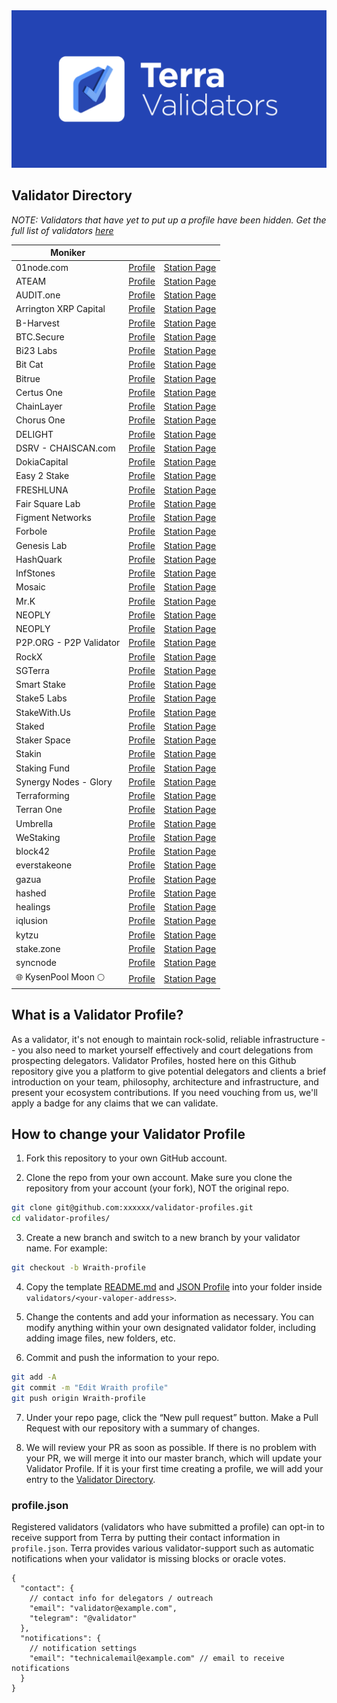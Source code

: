 <img src="img/banner_bg.png" />

## Validator Directory

_NOTE: Validators that have yet to put up a profile have been hidden. Get the full list of validators [here](https://station.terra.money/staking)_

<table>
  <thead>
    <tr>
      <th>Moniker</th>
      <th></th>
      <th></th>
    </tr>
  </thead>
  <tbody>

  <tr>
    <td>01node.com</td>
    <td><a href="./validators/terravaloper1khfcg09plqw84jxy5e7fj6ag4s2r9wqsgm7k94/README.md">Profile</a></td>
    <td><a href="https://station.terra.money/validator/terravaloper1khfcg09plqw84jxy5e7fj6ag4s2r9wqsgm7k94">Station Page</a></td>
  </tr>

  <tr>
    <td>ATEAM</td>
    <td><a href="./validators/terravaloper1tusfpgvjrplqg2fm7wacy4slzjmnzswcfufuvp/README.md">Profile</a></td>
    <td><a href="https://station.terra.money/validator/terravaloper1tusfpgvjrplqg2fm7wacy4slzjmnzswcfufuvp">Station Page</a></td>
  </tr>

  <tr>
    <td>AUDIT.one</td>
    <td><a href="./validators/terravaloper1n7pkcal0jkp0ac9r338qp9cm5x6cakfnremtnt/README.md">Profile</a></td>
    <td><a href="https://station.terra.money/validator/terravaloper1n7pkcal0jkp0ac9r338qp9cm5x6cakfnremtnt">Station Page</a></td>
  </tr>

  <tr>
    <td>Arrington XRP Capital</td>
    <td><a href="./validators/terravaloper1c6gve6zhye5690563wxmvns7mugz6plu4aj7d3/README.md">Profile</a></td>
    <td><a href="https://station.terra.money/validator/terravaloper1c6gve6zhye5690563wxmvns7mugz6plu4aj7d3">Station Page</a></td>
  </tr>

  <tr>
    <td>B-Harvest</td>
    <td><a href="./validators/terravaloper15zcjduavxc5mkp8qcqs9eyhwlqwdlrzy6jln3m/README.md">Profile</a></td>
    <td><a href="https://station.terra.money/validator/terravaloper15zcjduavxc5mkp8qcqs9eyhwlqwdlrzy6jln3m">Station Page</a></td>
  </tr>

  <tr>
    <td>BTC.Secure</td>
    <td><a href="./validators/terravaloper1ya23p5cxtxwcfdrq4dmd2h0p5nc0vcl96yhjra/README.md">Profile</a></td>
    <td><a href="https://station.terra.money/validator/terravaloper1ya23p5cxtxwcfdrq4dmd2h0p5nc0vcl96yhjra">Station Page</a></td>
  </tr>

  <tr>
    <td>Bi23 Labs</td>
    <td><a href="./validators/terravaloper1jsdfyz8uhw2nd7cl45709w40r268phmvxam8eh/README.md">Profile</a></td>
    <td><a href="https://station.terra.money/validator/terravaloper1jsdfyz8uhw2nd7cl45709w40r268phmvxam8eh">Station Page</a></td>
  </tr>

  <tr>
    <td>Bit Cat</td>
    <td><a href="./validators/terravaloper1k4ef8m95t7eq522evmmuzvfkpla04pezmu4j7k/README.md">Profile</a></td>
    <td><a href="https://station.terra.money/validator/terravaloper1k4ef8m95t7eq522evmmuzvfkpla04pezmu4j7k">Station Page</a></td>
  </tr>

  <tr>
    <td>Bitrue</td>
    <td><a href="./validators/terravaloper1kl9alpr77qfjze4quf62ycngg6fkka0ttcl8nf/README.md">Profile</a></td>
    <td><a href="https://station.terra.money/validator/terravaloper1kl9alpr77qfjze4quf62ycngg6fkka0ttcl8nf">Station Page</a></td>
  </tr>

  <tr>
    <td>Certus One</td>
    <td><a href="./validators/terravaloper1kprce6kc08a6l03gzzh99hfpazfjeczfpzkkau/README.md">Profile</a></td>
    <td><a href="https://station.terra.money/validator/terravaloper1kprce6kc08a6l03gzzh99hfpazfjeczfpzkkau">Station Page</a></td>
  </tr>

  <tr>
    <td>ChainLayer</td>
    <td><a href="./validators/terravaloper1kgddca7qj96z0qcxr2c45z73cfl0c75paknc5e/README.md">Profile</a></td>
    <td><a href="https://station.terra.money/validator/terravaloper1kgddca7qj96z0qcxr2c45z73cfl0c75paknc5e">Station Page</a></td>
  </tr>

  <tr>
    <td>Chorus One</td>
    <td><a href="./validators/terravaloper15urq2dtp9qce4fyc85m6upwm9xul30496sgk37/README.md">Profile</a></td>
    <td><a href="https://station.terra.money/validator/terravaloper15urq2dtp9qce4fyc85m6upwm9xul30496sgk37">Station Page</a></td>
  </tr>

  <tr>
    <td>DELIGHT</td>
    <td><a href="./validators/terravaloper1fjuvyccn8hfmn5r7wc2t3kwqy09zzp6tyjcf50/README.md">Profile</a></td>
    <td><a href="https://station.terra.money/validator/terravaloper1fjuvyccn8hfmn5r7wc2t3kwqy09zzp6tyjcf50">Station Page</a></td>
  </tr>

  <tr>
    <td>DSRV - CHAISCAN.com</td>
    <td><a href="./validators/terravaloper175hhkyxmkp8hf2zrzka7cnn7lk6mudtv4uuu64/README.md">Profile</a></td>
    <td><a href="https://station.terra.money/validator/terravaloper175hhkyxmkp8hf2zrzka7cnn7lk6mudtv4uuu64">Station Page</a></td>
  </tr>

  <tr>
    <td>DokiaCapital</td>
    <td><a href="./validators/terravaloper1v5hrqlv8dqgzvy0pwzqzg0gxy899rm4kdur03x/README.md">Profile</a></td>
    <td><a href="https://station.terra.money/validator/terravaloper1v5hrqlv8dqgzvy0pwzqzg0gxy899rm4kdur03x">Station Page</a></td>
  </tr>

  <tr>
    <td>Easy 2 Stake</td>
    <td><a href="./validators/terravaloper1d0vfj9zvxfgcm4yt4ze4u35mvhj57eg2ku2ekv/README.md">Profile</a></td>
    <td><a href="https://station.terra.money/validator/terravaloper1d0vfj9zvxfgcm4yt4ze4u35mvhj57eg2ku2ekv">Station Page</a></td>
  </tr>

  <tr>
    <td>FRESHLUNA</td>
    <td><a href="./validators/terravaloper1audgfvmgt0js54p3s8kj3r40uwej6vy2tv6rrw/README.md">Profile</a></td>
    <td><a href="https://station.terra.money/validator/terravaloper1audgfvmgt0js54p3s8kj3r40uwej6vy2tv6rrw">Station Page</a></td>
  </tr>

  <tr>
    <td>Fair Square Lab</td>
    <td><a href="./validators/terravaloper1cac2mcf2eszn9ln3fx4heym6kd363zqfelxrmr/README.md">Profile</a></td>
    <td><a href="https://station.terra.money/validator/terravaloper1cac2mcf2eszn9ln3fx4heym6kd363zqfelxrmr">Station Page</a></td>
  </tr>

  <tr>
    <td>Figment Networks</td>
    <td><a href="./validators/terravaloper15cupwhpnxhgylxa8n4ufyvux05xu864jcv0tsw/README.md">Profile</a></td>
    <td><a href="https://station.terra.money/validator/terravaloper15cupwhpnxhgylxa8n4ufyvux05xu864jcv0tsw">Station Page</a></td>
  </tr>

  <tr>
    <td>Forbole</td>
    <td><a href="./validators/terravaloper1jkqr2vfg4krfd4zwmsf7elfj07cjuzss30ux8g/README.md">Profile</a></td>
    <td><a href="https://station.terra.money/validator/terravaloper1jkqr2vfg4krfd4zwmsf7elfj07cjuzss30ux8g">Station Page</a></td>
  </tr>

  <tr>
    <td>Genesis Lab</td>
    <td><a href="./validators/terravaloper1gh7wpfpsjrqnash5uc84z4njt95y9g5nh3uqzx/README.md">Profile</a></td>
    <td><a href="https://station.terra.money/validator/terravaloper1gh7wpfpsjrqnash5uc84z4njt95y9g5nh3uqzx">Station Page</a></td>
  </tr>

  <tr>
    <td>HashQuark</td>
    <td><a href="./validators/terravaloper13ww603e55suhavpuyjft3htxca6g4tldt92pgf/README.md">Profile</a></td>
    <td><a href="https://station.terra.money/validator/terravaloper13ww603e55suhavpuyjft3htxca6g4tldt92pgf">Station Page</a></td>
  </tr>

  <tr>
    <td>InfStones</td>
    <td><a href="./validators/terravaloper1u3gcqh4xqcdfkcu82nrk9u75x8vtvcz7xafgpy/README.md">Profile</a></td>
    <td><a href="https://station.terra.money/validator/terravaloper1u3gcqh4xqcdfkcu82nrk9u75x8vtvcz7xafgpy">Station Page</a></td>
  </tr>

  <tr>
    <td>Mosaic</td>
    <td><a href="./validators/terravaloper15s5d4lm0n75af9jxwawqzl73trnrypdslajxz4/README.md">Profile</a></td>
    <td><a href="https://station.terra.money/validator/terravaloper15s5d4lm0n75af9jxwawqzl73trnrypdslajxz4">Station Page</a></td>
  </tr>

  <tr>
    <td>Mr.K</td>
    <td><a href="./validators/terravaloper1dcrq2xwuhea9hm5xfuydjuwgz6gm7vdjz7e4uf/README.md">Profile</a></td>
    <td><a href="https://station.terra.money/validator/terravaloper1dcrq2xwuhea9hm5xfuydjuwgz6gm7vdjz7e4uf">Station Page</a></td>
  </tr>

  <tr>
    <td>NEOPLY</td>
    <td><a href="./validators/terravaloper103ra79dl2un2ltknhyz7crm5y29g4vhmycfwv9/README.md">Profile</a></td>
    <td><a href="https://station.terra.money/validator/terravaloper103ra79dl2un2ltknhyz7crm5y29g4vhmycfwv9">Station Page</a></td>
  </tr>

  <tr>
    <td>NEOPLY</td>
    <td><a href="./validators/terravaloper103ra79dl2un2ltknhyz7crm5y29g4vhmycfwv9/README.md">Profile</a></td>
    <td><a href="https://station.terra.money/validator/terravaloper103ra79dl2un2ltknhyz7crm5y29g4vhmycfwv9">Station Page</a></td>
  </tr>

  <tr>
    <td>P2P.ORG - P2P Validator</td>
    <td><a href="./validators/terravaloper144l7c3uph5a7h62xd8u5et3rqvj3dqtvvka2fu/README.md">Profile</a></td>
    <td><a href="https://station.terra.money/validator/terravaloper144l7c3uph5a7h62xd8u5et3rqvj3dqtvvka2fu">Station Page</a></td>
  </tr>

  <tr>
    <td>RockX</td>
    <td><a href="./validators/terravaloper1aw0znxtlq0wrayyz7wppz3qnw94hfrmnnrcxja/README.md">Profile</a></td>
    <td><a href="https://station.terra.money/validator/terravaloper1aw0znxtlq0wrayyz7wppz3qnw94hfrmnnrcxja">Station Page</a></td>
  </tr>

  <tr>
    <td>SGTerra</td>
    <td><a href="./validators/terravaloper16jsypha5lv6e3mc24veqzfw3rznfqu92d58yfg/README.md">Profile</a></td>
    <td><a href="https://station.terra.money/validator/terravaloper16jsypha5lv6e3mc24veqzfw3rznfqu92d58yfg">Station Page</a></td>
  </tr>

  <tr>
    <td>Smart Stake</td>
    <td><a href="./validators/terravaloper1alpf6snw2d76kkwjv3dp4l7pcl6cn9uyt0tcj9/README.md">Profile</a></td>
    <td><a href="https://station.terra.money/validator/terravaloper1alpf6snw2d76kkwjv3dp4l7pcl6cn9uyt0tcj9">Station Page</a></td>
  </tr>

  <tr>
    <td>Stake5 Labs</td>
    <td><a href="./validators/terravaloper1t0z9y2p26qzsh06f2l2kn2v8hqtkyd33s409ey/README.md">Profile</a></td>
    <td><a href="https://station.terra.money/validator/terravaloper1t0z9y2p26qzsh06f2l2kn2v8hqtkyd33s409ey">Station Page</a></td>
  </tr>

  <tr>
    <td>StakeWith.Us</td>
    <td><a href="./validators/terravaloper1c9ye54e3pzwm3e0zpdlel6pnavrj9qqvq89r3r/README.md">Profile</a></td>
    <td><a href="https://station.terra.money/validator/terravaloper1c9ye54e3pzwm3e0zpdlel6pnavrj9qqvq89r3r">Station Page</a></td>
  </tr>

  <tr>
    <td>Staked</td>
    <td><a href="./validators/terravaloper1h6rf7y2ar5vz64q8rchz5443s3tqnswrpf4846/README.md">Profile</a></td>
    <td><a href="https://station.terra.money/validator/terravaloper1h6rf7y2ar5vz64q8rchz5443s3tqnswrpf4846">Station Page</a></td>
  </tr>

  <tr>
    <td>Staker Space</td>
    <td><a href="./validators/terravaloper1pc0gs3n6803x7jqe9m7etegmyx29xw38aaf3u7/README.md">Profile</a></td>
    <td><a href="https://station.terra.money/validator/terravaloper1pc0gs3n6803x7jqe9m7etegmyx29xw38aaf3u7">Station Page</a></td>
  </tr>

  <tr>
    <td>Stakin</td>
    <td><a href="./validators/terravaloper1nwrksgv2vuadma8ygs8rhwffu2ygk4j24w2mku/README.md">Profile</a></td>
    <td><a href="https://station.terra.money/validator/terravaloper1nwrksgv2vuadma8ygs8rhwffu2ygk4j24w2mku">Station Page</a></td>
  </tr>

  <tr>
    <td>Staking Fund</td>
    <td><a href="./validators/terravaloper123gn6j23lmexu0qx5qhmgxgunmjcqsx8gmsyse/README.md">Profile</a></td>
    <td><a href="https://station.terra.money/validator/terravaloper123gn6j23lmexu0qx5qhmgxgunmjcqsx8gmsyse">Station Page</a></td>
  </tr>

  <tr>
    <td>Synergy Nodes - Glory</td>
    <td><a href="./validators/terravaloper12jpzzmwthrljcvm48adncspxtchazkl8vah7u4/README.md">Profile</a></td>
    <td><a href="https://station.terra.money/validator/terravaloper12jpzzmwthrljcvm48adncspxtchazkl8vah7u4">Station Page</a></td>
  </tr>

  <tr>
    <td>Terraforming</td>
    <td><a href="./validators/terravaloper1hg70rkal5d86fl57k0gc7de0rrk4klgs59r7jc/README.md">Profile</a></td>
    <td><a href="https://station.terra.money/validator/terravaloper1hg70rkal5d86fl57k0gc7de0rrk4klgs59r7jc">Station Page</a></td>
  </tr>

  <tr>
    <td>Terran One</td>
    <td><a href="./validators/terravaloper1krj7amhhagjnyg2tkkuh6l0550y733jnjnnlzy/README.md">Profile</a></td>
    <td><a href="https://station.terra.money/validator/terravaloper1krj7amhhagjnyg2tkkuh6l0550y733jnjnnlzy">Station Page</a></td>
  </tr>

  <tr>
    <td>Umbrella</td>
    <td><a href="./validators/terravaloper1uhjx34pfsxk9xh34yn8p2w4469uqdz067rqu5g/README.md">Profile</a></td>
    <td><a href="https://station.terra.money/validator/terravaloper1uhjx34pfsxk9xh34yn8p2w4469uqdz067rqu5g">Station Page</a></td>
  </tr>

  <tr>
    <td>WeStaking</td>
    <td><a href="./validators/terravaloper1ptyzewnns2kn37ewtmv6ppsvhdnmeapvgk6d65/README.md">Profile</a></td>
    <td><a href="https://station.terra.money/validator/terravaloper1ptyzewnns2kn37ewtmv6ppsvhdnmeapvgk6d65">Station Page</a></td>
  </tr>

  <tr>
    <td>block42</td>
    <td><a href="./validators/terravaloper16tc3c9u6yj5uuhru32pvs0pahfwraurpypz7vj/README.md">Profile</a></td>
    <td><a href="https://station.terra.money/validator/terravaloper16tc3c9u6yj5uuhru32pvs0pahfwraurpypz7vj">Station Page</a></td>
  </tr>

  <tr>
    <td>everstakeone</td>
    <td><a href="./validators/terravaloper13g7z3qq6f00qww3u4mpcs3xw5jhqwraswraapc/README.md">Profile</a></td>
    <td><a href="https://station.terra.money/validator/terravaloper13g7z3qq6f00qww3u4mpcs3xw5jhqwraswraapc">Station Page</a></td>
  </tr>

  <tr>
    <td>gazua</td>
    <td><a href="./validators/terravaloper1rf9xakxf97a49qa5svsf7yypjswzkutqfhnpn5/README.md">Profile</a></td>
    <td><a href="https://station.terra.money/validator/terravaloper1rf9xakxf97a49qa5svsf7yypjswzkutqfhnpn5">Station Page</a></td>
  </tr>

  <tr>
    <td>hashed</td>
    <td><a href="./validators/terravaloper1p54hc4yy2ajg67j645dn73w3378j6k05vmx9r9/README.md">Profile</a></td>
    <td><a href="https://station.terra.money/validator/terravaloper1p54hc4yy2ajg67j645dn73w3378j6k05vmx9r9">Station Page</a></td>
  </tr>

  <tr>
    <td>healings</td>
    <td><a href="./validators/terravaloper1yad8pjqp93gvwkxa2aa5mh4vctzfs37ekjxr4s/README.md">Profile</a></td>
    <td><a href="https://station.terra.money/validator/terravaloper1yad8pjqp93gvwkxa2aa5mh4vctzfs37ekjxr4s">Station Page</a></td>
  </tr>

  <tr>
    <td>iqlusion</td>
    <td><a href="./validators/terravaloper1grgelyng2v6v3t8z87wu3sxgt9m5s03x2mfyu7/README.md">Profile</a></td>
    <td><a href="https://station.terra.money/validator/terravaloper1grgelyng2v6v3t8z87wu3sxgt9m5s03x2mfyu7">Station Page</a></td>
  </tr>

  <tr>
    <td>kytzu</td>
    <td><a href="./validators/terravaloper1jyjg55hzsh0f4xymy0kuuan30pp4q75ruqmvyt/README.md">Profile</a></td>
    <td><a href="https://station.terra.money/validator/terravaloper1jyjg55hzsh0f4xymy0kuuan30pp4q75ruqmvyt">Station Page</a></td>
  </tr>

  <tr>
    <td>stake.zone</td>
    <td><a href="./validators/terravaloper18fk2ye6m5wnnfrarpwycunnw0ls8564zw37myg/README.md">Profile</a></td>
    <td><a href="https://station.terra.money/validator/terravaloper18fk2ye6m5wnnfrarpwycunnw0ls8564zw37myg">Station Page</a></td>
  </tr>

  <tr>
    <td>syncnode</td>
    <td><a href="./validators/terravaloper1sym8gyehrdsm03vdc44rg9sflg8zeuqwfzavhx/README.md">Profile</a></td>
    <td><a href="https://station.terra.money/validator/terravaloper1sym8gyehrdsm03vdc44rg9sflg8zeuqwfzavhx">Station Page</a></td>
  </tr>

  <tr>
    <td>🌐 KysenPool Moon 🌕</td>
    <td><a href="./validators/terravaloper1vqnhgc6d0jyggtytzqrnsc40r4zez6tx99382w/README.md">Profile</a></td>
    <td><a href="https://station.terra.money/validator/terravaloper1vqnhgc6d0jyggtytzqrnsc40r4zez6tx99382w">Station Page</a></td>
  </tr>

  </tbody>
</table>

## What is a Validator Profile?

As a validator, it's not enough to maintain rock-solid, reliable infrastructure -- you also need to market yourself effectively and court delegations from prospecting delegators. Validator Profiles, hosted here on this Github repository give you a platform to give potential delegators and clients a brief introduction on your team, philosophy, architecture and infrastructure, and present your ecosystem contributions. If you need vouching from us, we'll apply a badge for any claims that we can validate.

## How to change your Validator Profile

1. Fork this repository to your own GitHub account.

2. Clone the repo from your own account. Make sure you clone the repository from your account (your fork), NOT the original repo.

```sh
git clone git@github.com:xxxxxx/validator-profiles.git
cd validator-profiles/
```

3. Create a new branch and switch to a new branch by your validator name. For example:

```sh
git checkout -b Wraith-profile
```

4. Copy the template [README.md](./template/README.md) and [JSON Profile](./template/profile.json) into your folder inside `validators/<your-valoper-address>`.

5. Change the contents and add your information as necessary. You can modify anything within your own designated validator folder, including adding image files, new folders, etc.

6. Commit and push the information to your repo.

```sh
git add -A
git commit -m "Edit Wraith profile"
git push origin Wraith-profile
```

7. Under your repo page, click the “New pull request” button. Make a Pull Request with our repository with a summary of changes.

8. We will review your PR as soon as possible. If there is no problem with your PR, we will merge it into our master branch, which will update your Validator Profile. If it is your first time creating a profile, we will add your entry to the [Validator Directory](#validator-directory).

### profile.json

Registered validators (validators who have submitted a profile) can opt-in to receive support from Terra by putting their contact information in `profile.json`. Terra provides various validator-support such as automatic notifications when your validator is missing blocks or oracle votes.

```jsonc
{
  "contact": {
    // contact info for delegators / outreach
    "email": "validator@example.com",
    "telegram": "@validator"
  },
  "notifications": {
    // notification settings
    "email": "technicalemail@example.com" // email to receive notifications
  }
}
```
